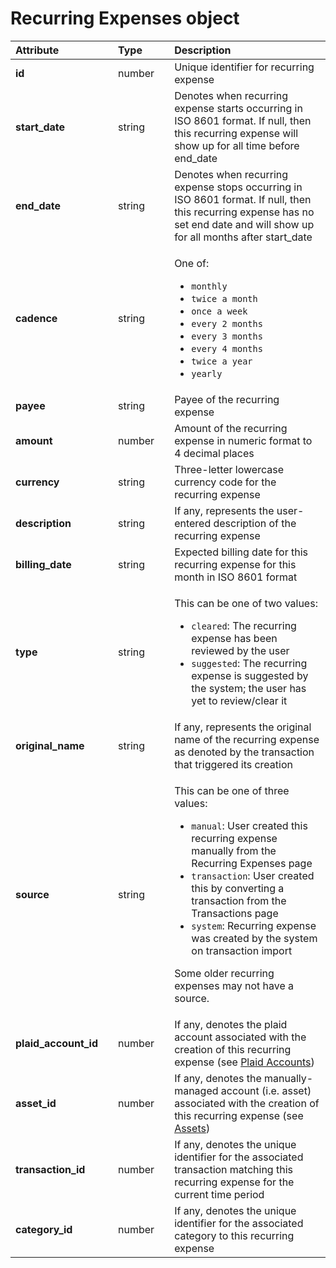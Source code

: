 # Recurring Expenses object

<table>
  <thead>
    <tr>
      <th style="text-align:left"><b>Attribute</b>
      </th>
      <th style="text-align:left"></th>
      <th style="text-align:left"><b>Type</b>
      </th>
      <th style="text-align:left"></th>
      <th style="text-align:left"><b>Description</b>
      </th>
    </tr>
  </thead>
  <tbody>
    <tr>
      <td style="text-align:left"><b>id</b>
      </td>
      <td style="text-align:left"></td>
      <td style="text-align:left">number</td>
      <td style="text-align:left"></td>
      <td style="text-align:left">Unique identifier for recurring expense</td>
    </tr>
    <tr>
      <td style="text-align:left"><b>start_date</b>
      </td>
      <td style="text-align:left"></td>
      <td style="text-align:left">string</td>
      <td style="text-align:left"></td>
      <td style="text-align:left">Denotes when recurring expense starts occurring in ISO 8601 format. If
        null, then this recurring expense will show up for all time before end_date</td>
    </tr>
    <tr>
      <td style="text-align:left"><b>end_date</b>
      </td>
      <td style="text-align:left"></td>
      <td style="text-align:left">string</td>
      <td style="text-align:left"></td>
      <td style="text-align:left">Denotes when recurring expense stops occurring in ISO 8601 format. If
        null, then this recurring expense has no set end date and will show up
        for all months after start_date</td>
    </tr>
    <tr>
      <td style="text-align:left"><b>cadence</b>
      </td>
      <td style="text-align:left"></td>
      <td style="text-align:left">string</td>
      <td style="text-align:left"></td>
      <td style="text-align:left">
        <p>One of:</p>
        <ul>
          <li><code>monthly</code>
          </li>
          <li><code>twice a month</code>
          </li>
          <li><code>once a week</code>
          </li>
          <li><code>every 2 months</code>
          </li>
          <li><code>every 3 months</code>
          </li>
          <li><code>every 4 months</code>
          </li>
          <li><code>twice a year</code>
          </li>
          <li><code>yearly</code>
          </li>
        </ul>
      </td>
    </tr>
    <tr>
      <td style="text-align:left"><b>payee</b>
      </td>
      <td style="text-align:left"></td>
      <td style="text-align:left">string</td>
      <td style="text-align:left"></td>
      <td style="text-align:left">Payee of the recurring expense</td>
    </tr>
    <tr>
      <td style="text-align:left"><b>amount</b>
      </td>
      <td style="text-align:left"></td>
      <td style="text-align:left">number</td>
      <td style="text-align:left"></td>
      <td style="text-align:left">Amount of the recurring expense in numeric format to 4 decimal places</td>
    </tr>
    <tr>
      <td style="text-align:left"><b>currency</b>
      </td>
      <td style="text-align:left"></td>
      <td style="text-align:left">string</td>
      <td style="text-align:left"></td>
      <td style="text-align:left">Three-letter lowercase currency code for the recurring expense</td>
    </tr>
    <tr>
      <td style="text-align:left"><b>description</b>
      </td>
      <td style="text-align:left"></td>
      <td style="text-align:left">string</td>
      <td style="text-align:left"></td>
      <td style="text-align:left">If any, represents the user-entered description of the recurring expense</td>
    </tr>
    <tr>
      <td style="text-align:left"><b>billing_date</b>
      </td>
      <td style="text-align:left"></td>
      <td style="text-align:left">string</td>
      <td style="text-align:left"></td>
      <td style="text-align:left">Expected billing date for this recurring expense for this month in ISO
        8601 format</td>
    </tr>
    <tr>
      <td style="text-align:left"><b>type</b>
      </td>
      <td style="text-align:left"></td>
      <td style="text-align:left">string</td>
      <td style="text-align:left"></td>
      <td style="text-align:left">
        <p>This can be one of two values:</p>
        <ul>
          <li><code>cleared</code>: The recurring expense has been reviewed by the user</li>
          <li><code>suggested</code>: The recurring expense is suggested by the system;
            the user has yet to review/clear it</li>
        </ul>
      </td>
    </tr>
    <tr>
      <td style="text-align:left"><b>original_name</b>
      </td>
      <td style="text-align:left"></td>
      <td style="text-align:left">string</td>
      <td style="text-align:left"></td>
      <td style="text-align:left">If any, represents the original name of the recurring expense as denoted
        by the transaction that triggered its creation</td>
    </tr>
    <tr>
      <td style="text-align:left"><b>source</b>
      </td>
      <td style="text-align:left"></td>
      <td style="text-align:left">string</td>
      <td style="text-align:left"></td>
      <td style="text-align:left">
        <p>This can be one of three values:</p>
        <ul>
          <li><code>manual</code>: User created this recurring expense manually from
            the Recurring Expenses page</li>
          <li><code>transaction</code>: User created this by converting a transaction
            from the Transactions page</li>
          <li><code>system</code>: Recurring expense was created by the system on transaction
            import</li>
        </ul>
        <p>Some older recurring expenses may not have a source.</p>
      </td>
    </tr>
    <tr>
      <td style="text-align:left"><b>plaid_account_id</b>
      </td>
      <td style="text-align:left"></td>
      <td style="text-align:left">number</td>
      <td style="text-align:left"></td>
      <td style="text-align:left">If any, denotes the plaid account associated with the creation of this
        recurring expense (see <a href="../plaid-accounts/plaid-accounts-object.md">Plaid Accounts</a>)</td>
    </tr>
    <tr>
      <td style="text-align:left"><b>asset_id</b>
      </td>
      <td style="text-align:left"></td>
      <td style="text-align:left">number</td>
      <td style="text-align:left"></td>
      <td style="text-align:left">If any, denotes the manually-managed account (i.e. asset) associated with
        the creation of this recurring expense (see <a href="../assets/assets-object.md">Assets</a>)</td>
    </tr>
    <tr>
      <td style="text-align:left"><b>transaction_id</b>
      </td>
      <td style="text-align:left"></td>
      <td style="text-align:left">number</td>
      <td style="text-align:left"></td>
      <td style="text-align:left">If any, denotes the unique identifier for the associated transaction matching
        this recurring expense for the current time period</td>
    </tr>
    <tr>
      <td style="text-align:left"><b>category_id</b>
      </td>
      <td style="text-align:left"></td>
      <td style="text-align:left">number</td>
      <td style="text-align:left"></td>
      <td style="text-align:left">If any, denotes the unique identifier for the associated category to this
        recurring expense</td>
    </tr>
  </tbody>
</table>


